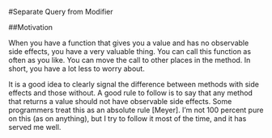 #Separate Query from Modifier

##Motivation

When you have a function that gives you a value and has no observable side effects, you have a very valuable thing. You can call this function as often as you like. You can move the call to other places in the method. In short, you have a lot less to worry about.


It is a good idea to clearly signal the difference between methods with side effects and those without. A good rule to follow is to say that any method that returns a value should not have observable side effects. Some programmers treat this as an absolute rule [Meyer]. I’m not 100 percent pure on this (as on anything), but I try to follow it most of the time, and it has served me well.
